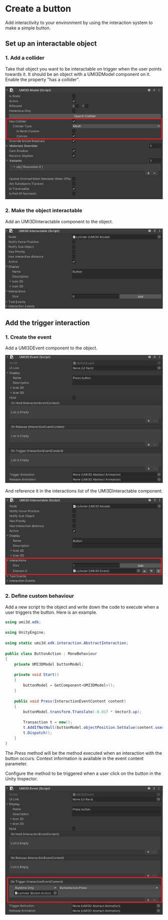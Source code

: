 # Create a button

Add interactivity to your environment by using the interaction system to make a simple button.

## Set up an interactable object

### 1. Add a collider

Take that object you want to be interactable on trigger when the user points towards it. It should be an object with a UMI3DModel component on it. Enable the property "has a collider".

![image.png](./img/create-a-button-enable-collider.png)

### 2. Make the object interactable

Add an UMI3DInteractable component to the object.

![image.png](./img/create-a-button-add-interactable.png)

## Add the trigger interaction

### 1. Create the event

Add a UMI3DEvent component to the object.

![image.png](./img/create-a-button-add-event.png)

And reference it in the interactions list of the UMI3DInteractable component.

![image.png](./img/create-a-button-reference-event.png)

### 2. Define custom behaviour

Add a new script to the object and write down the code to execute when a user triggers the button. Here is an example.

```cs
using umi3d.edk;

using UnityEngine;

using static umi3d.edk.interaction.AbstractInteraction;

public class ButtonAction : MonoBehaviour
{
    private UMI3DModel buttonModel;

    private void Start()
    {
        buttonModel = GetComponent<UMI3DModel>();
    }

    public void Press(InteractionEventContent content)
    {
        buttonModel.transform.Translate(-0.01f * Vector3.up);

        Transaction t = new();
        t.AddIfNotNull(buttonModel.objectPosition.SetValue(content.user, buttonModel.transform.localPosition)); // content.user is the user that triggered the button
        t.Dispatch();
    }
}
```

The _Press_ method will be the method executed when an interaction with the button occurs. Context information is available in the event content parameter.

Configure the method to be triggered when a user click on the button in the Unity Inspector.

![image.png](./img/create-a-button-set-event-method.png)
